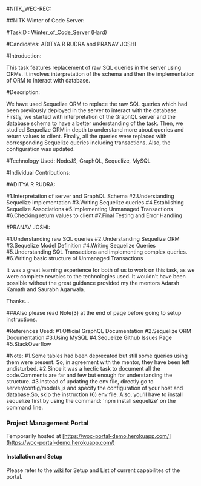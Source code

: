 #NITK_WEC-REC:

##NITK Winter of Code Server:

#TaskID : Winter_of_Code_Server (Hard)

#Candidates: ADITYA R RUDRA and PRANAV JOSHI

#Introduction:

This task features replacement of raw SQL queries in the server using ORMs.
It involves interpretation of the schema and then the implementation of ORM to interact with database.

#Description:

We have used Sequelize ORM to replace the raw SQL queries which had been previously deployed in the server to interact with the database.  
Firstly, we started with interpretation of the GraphQL server and the database schema to have a better understanding of the task. Then, we studied Sequelize ORM in depth to understand more about queries and return values to client.
Finally, all the queries were replaced with corresponding Sequelize queries including transactions. Also, the configuration was updated.

#Technology Used: NodeJS, GraphQL, Sequelize, MySQL

#Individual Contributions:

#ADITYA R RUDRA:

#1.Interpretation of server and GraphQL Schema
#2.Understanding Sequelize implementation
#3.Writing Sequelize queries
#4.Establishing Sequelize Associations
#5.Implementing Unmanaged Transactions
#6.Checking return values to client
#7.Final Testing and Error Handling

#PRANAV JOSHI:

#1.Understanding raw SQL queries
#2.Understanding Sequelize ORM
#3.Sequelize Model Definition
#4.Writing Sequelize Queries
#5.Understanding SQL Transactions and implementing complex queries.
#6.Writing basic structure of Unmanaged Transactions


It was a great learning experience for both of us to work on this task, as we were complete newbies to the technologies used. It wouldn't have been possible without the great guidance provided my the mentors Adarsh Kamath and Saurabh Agarwala.

Thanks...

###Also please read Note(3) at the end of page before going to setup instructions.   

#References Used:
#1.Official GraphQL Documentation
#2.Sequelize ORM Documentation
#3.Using MySQL 
#4.Sequelize Github Issues Page
#5.StackOverflow


#Note:
#1.Some tables had been deprecated but still some queries using them were present. So, in agreement with the mentor, they have been left undisturbed.
#2.Since it was a hectic task to document all the code.Comments are far and few but enough for understanding the structure.
#3.Instead of updating the env file, directly go to server/config/models.js and specify the configuration of your host and database.So, skip the instruction (6) env file.
Also, you'll have to install sequelize first by using the command:
 'npm install sequelize' on the command line.


### Project Management Portal

Temporarily hosted at [https://woc-portal-demo.herokuapp.com/](https://woc-portal-demo.herokuapp.com/)

#### Installation and Setup

Please refer to the [wiki](https://github.com/woc-nitk/Project-Management-Portal/wiki) for Setup and List of current capabilites of the portal.


